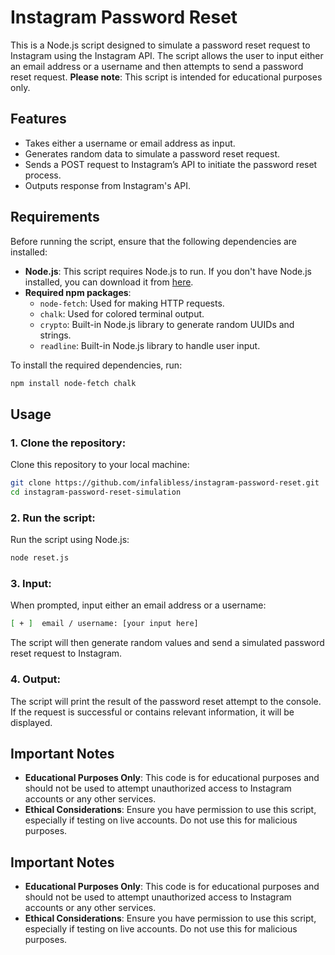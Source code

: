 
# Instagram Password Reset

This is a Node.js script designed to simulate a password reset request to Instagram using the Instagram API. The script allows the user to input either an email address or a username and then attempts to send a password reset request. **Please note**: This script is intended for educational purposes only.

## Features
- Takes either a username or email address as input.
- Generates random data to simulate a password reset request.
- Sends a POST request to Instagram’s API to initiate the password reset process.
- Outputs response from Instagram's API.

## Requirements
Before running the script, ensure that the following dependencies are installed:

- **Node.js**: This script requires Node.js to run. If you don't have Node.js installed, you can download it from [here](https://nodejs.org/).
- **Required npm packages**:
  - `node-fetch`: Used for making HTTP requests.
  - `chalk`: Used for colored terminal output.
  - `crypto`: Built-in Node.js library to generate random UUIDs and strings.
  - `readline`: Built-in Node.js library to handle user input.

To install the required dependencies, run:

```bash
npm install node-fetch chalk
```

## Usage

### 1. Clone the repository:
Clone this repository to your local machine:

```bash
git clone https://github.com/infalibless/instagram-password-reset.git
cd instagram-password-reset-simulation
```

### 2. Run the script:
Run the script using Node.js:

```bash
node reset.js
```

### 3. Input:
When prompted, input either an email address or a username:

```bash
[ + ]  email / username: [your input here]
```

The script will then generate random values and send a simulated password reset request to Instagram.

### 4. Output:
The script will print the result of the password reset attempt to the console. If the request is successful or contains relevant information, it will be displayed.

## Important Notes
- **Educational Purposes Only**: This code is for educational purposes and should not be used to attempt unauthorized access to Instagram accounts or any other services.
- **Ethical Considerations**: Ensure you have permission to use this script, especially if testing on live accounts. Do not use this for malicious purposes.

## Important Notes
- **Educational Purposes Only**: This code is for educational purposes and should not be used to attempt unauthorized access to Instagram accounts or any other services.
- **Ethical Considerations**: Ensure you have permission to use this script, especially if testing on live accounts. Do not use this for malicious purposes.
